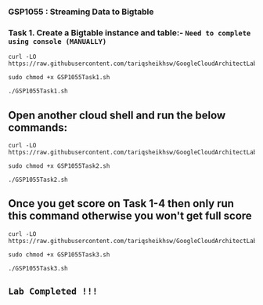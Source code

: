 ### GSP1055 : Streaming Data to Bigtable

### Task 1. Create a Bigtable instance and table:- ```Need to complete using console (MANUALLY)```

```
curl -LO https://raw.githubusercontent.com/tariqsheikhsw/GoogleCloudArchitectLabs/main/Solutions/GSP1055Task1.sh

sudo chmod +x GSP1055Task1.sh

./GSP1055Task1.sh
```

## Open another cloud shell and run the below commands:

```
curl -LO https://raw.githubusercontent.com/tariqsheikhsw/GoogleCloudArchitectLabs/main/Solutions/GSP1055Task2.sh

sudo chmod +x GSP1055Task2.sh

./GSP1055Task2.sh
```

## Once you get score on Task 1-4 then only run this command otherwise you won't get full score 

```
curl -LO https://raw.githubusercontent.com/tariqsheikhsw/GoogleCloudArchitectLabs/main/Solutions/GSP1055Task3.sh

sudo chmod +x GSP1055Task3.sh

./GSP1055Task3.sh
```



## ```Lab Completed !!! ```
